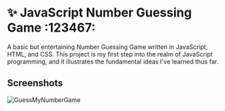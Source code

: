 # :sparkles: JavaScript Number Guessing Game :123467:
A basic but entertaining Number Guessing Game written in JavaScript, HTML, and CSS. This project is my first step into the realm of JavaScript programming, and it illustrates the fundamental ideas I've learned thus far.
## Screenshots 
![GuessMyNumberGame](https://github.com/TahaZahid24/NumberGuessGameJavaScript/assets/139172162/8b324fd0-8929-43de-94da-31584e46c8f5) 
